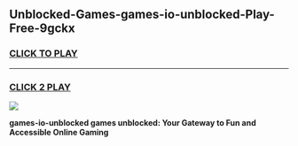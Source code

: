 
## Unblocked-Games-games-io-unblocked-Play-Free-9gckx
<h3>
<a href="https://premium76.site?title=games-io-unblocked&ref=10A">CLICK TO PLAY</a></h3>
<hr>

<h3>
<a href="https://premium76.site?title=games-io-unblocked&ref=10A">CLICK 2 PLAY</a>
  
</h3>

<a href="https://premium76.site?title=games-io-unblocked&ref=10A"><img src="https://clearcache.store/games.png"></a>


**games-io-unblocked games unblocked: Your Gateway to Fun and Accessible Online Gaming**
